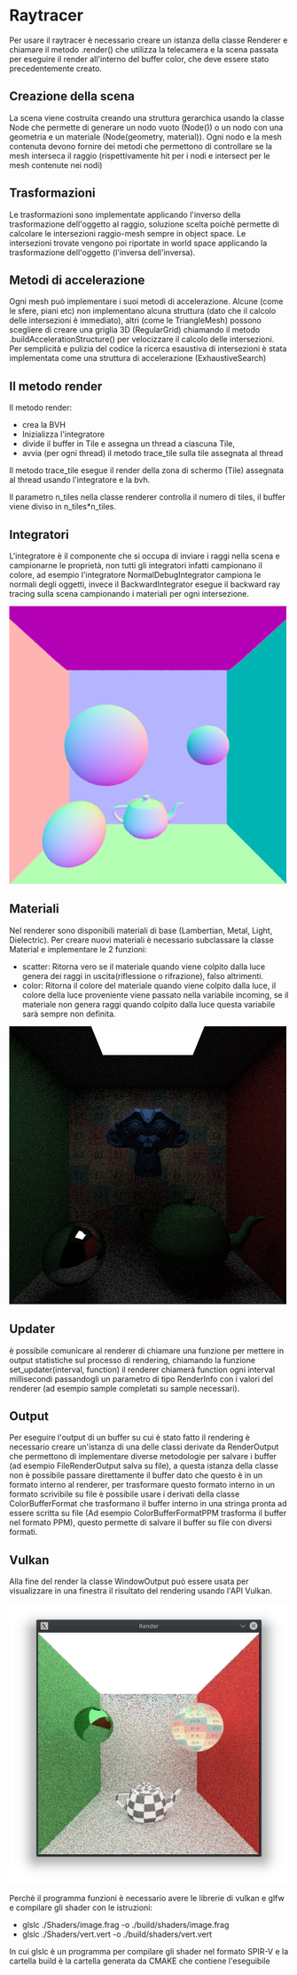 # Raytracer
Per usare il raytracer è necessario creare un istanza della classe Renderer e chiamare il metodo .render() che 
utilizza la telecamera e la scena passata per eseguire il render all'interno del buffer color, che deve essere stato
precedentemente creato.

## Creazione della scena
La scena viene costruita creando una struttura gerarchica usando la classe Node che permette di generare
un nodo vuoto (Node()) o un nodo con una geometria e un materiale (Node(geometry, material)).
Ogni nodo e la mesh contenuta devono fornire dei metodi che permettono di controllare
se la mesh interseca il raggio (rispettivamente hit per i nodi e intersect per le mesh contenute nei nodi)

## Trasformazioni
Le trasformazioni sono implementate applicando l'inverso della trasformazione dell'oggetto al raggio, soluzione
scelta poichè permette di calcolare le intersezioni raggio-mesh sempre in object space.
Le intersezioni trovate vengono poi riportate in world space applicando la trasformazione dell'oggetto
(l'inversa dell'inversa).

## Metodi di accelerazione
Ogni mesh può implementare i suoi metodi di accelerazione.
Alcune (come le sfere, piani etc) non implementano alcuna struttura (dato che il calcolo delle intersezioni è immediato),
altri (come le TriangleMesh) possono scegliere di creare una griglia 3D (RegularGrid) 
chiamando il metodo .buildAccelerationStructure() per velocizzare il calcolo delle intersezioni.
Per semplicità e pulizia del codice la ricerca esaustiva di intersezioni è stata implementata come
una struttura di accelerazione (ExhaustiveSearch)

## Il metodo render
Il metodo render:
- crea la BVH
- Inizializza l'integratore
- divide il buffer in Tile e assegna un thread a ciascuna Tile, 
- avvia (per ogni thread) il metodo trace_tile sulla tile assegnata al thread

Il metodo trace_tile esegue il render della zona di schermo (Tile) assegnata al thread usando
l'integratore e la bvh.

Il parametro n_tiles nella classe renderer controlla il numero di tiles, 
il buffer viene diviso in n_tiles*n_tiles.

## Integratori
L'integratore è il componente che si occupa di inviare i raggi nella scena e campionarne le proprietà, 
non tutti gli integratori infatti campionano il colore, ad esempio l'integratore NormalDebugIntegrator
campiona le normali degli oggetti, invece il BackwardIntegrator esegue il backward ray tracing sulla scena
campionando i materiali per ogni intersezione.

![NormalDebugIntegrator](./images/NormalDebugIntegrator.png)

## Materiali
Nel renderer sono disponibili materiali di base (Lambertian, Metal, Light, Dielectric).
Per creare nuovi materiali è necessario subclassare la classe Material e implementare le 2 funzioni:
- scatter: Ritorna vero se il materiale quando viene colpito dalla luce genera dei raggi in uscita(riflessione o rifrazione), falso altrimenti.
- color: Ritorna il colore del materiale quando viene colpito dalla luce, il colore della
luce proveniente viene passato nella variabile incoming, se il materiale non genera raggi quando colpito dalla luce
questa variabile sarà sempre non definita.

![NormalDebugIntegrator](./images/BackwardIntegrator.png)

## Updater
è possibile comunicare al renderer di chiamare una funzione per mettere in output statistiche sul processo di rendering,
chiamando la funzione set_updater(interval, function) il renderer chiamerà function ogni interval millisecondi passandogli
un parametro di tipo RenderInfo con i valori del renderer (ad esempio sample completati su sample necessari).

## Output
Per eseguire l'output di un buffer su cui è stato fatto il rendering è necessario creare un'istanza di una delle
classi derivate da RenderOutput che permettono di implementare diverse metodologie per
salvare i buffer (ad esempio FileRenderOutput salva su file), a questa istanza della classe non è
possibile passare direttamente il buffer dato che questo è in un formato interno al renderer,
per trasformare questo formato interno in un formato scrivibile su file è possibile usare i derivati della
classe ColorBufferFormat che trasformano il buffer interno in una stringa pronta ad essere scritta su file
(Ad esempio ColorBufferFormatPPM trasforma il buffer nel formato PPM), questo permette di salvare il 
buffer su file con diversi formati.

## Vulkan
Alla fine del render la classe WindowOutput può essere usata per visualizzare in una finestra il risultato del
rendering usando l'API Vulkan.

![Finestra Vulkan](./images/VulkanWindow.png)

Perchè il programma funzioni è necessario avere le librerie di vulkan e glfw e compilare gli shader con le istruzioni:
- glslc ./Shaders/image.frag -o ./build/shaders/image.frag
- glslc ./Shaders/vert.vert -o ./build/shaders/vert.vert  

In cui glslc è un programma per compilare gli shader nel formato SPIR-V e la cartella build
è la cartella generata da CMAKE che contiene l'eseguibile
